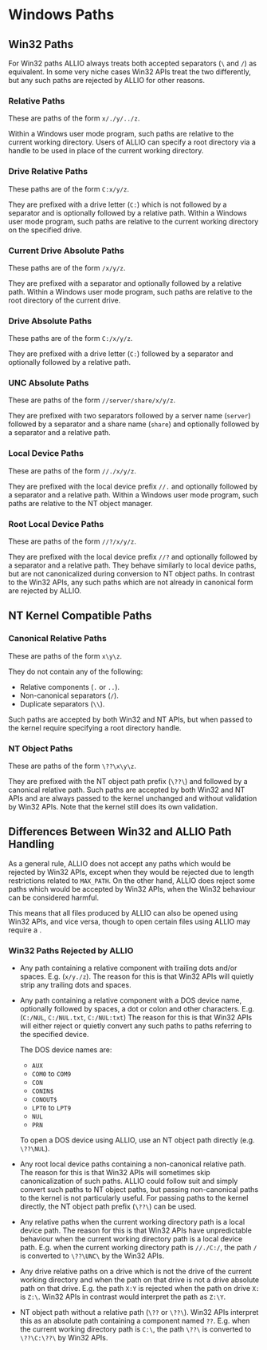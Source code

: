 # Windows Paths

## Win32 Paths

For Win32 paths ALLIO always treats both accepted separators (`\` and `/`) as equivalent. In some very niche cases Win32 APIs treat the two differently, but any such paths are rejected by ALLIO for other reasons.

### Relative Paths

These are paths of the form `x/./y/../z`.

Within a Windows user mode program, such paths are relative to the current working directory.
Users of ALLIO can specify a root directory via a handle to be used in place of the current working directory.

### Drive Relative Paths

These paths are of the form `C:x/y/z`.

They are prefixed with a drive letter (`C:`) which is not followed by a separator and is optionally followed by a relative path.
Within a Windows user mode program, such paths are relative to the current working directory on the specified drive.

### Current Drive Absolute Paths

These paths are of the form `/x/y/z`.

They are prefixed with a separator and optionally followed by a relative path.
Within a Windows user mode program, such paths are relative to the root directory of the current drive.

### Drive Absolute Paths

These paths are of the form `C:/x/y/z`.

They are prefixed with a drive letter (`C:`) followed by a separator and optionally followed by a relative path.

### UNC Absolute Paths

These are paths of the form `//server/share/x/y/z`.

They are prefixed with two separators followed by a server name (`server`) followed by a separator and a share name (`share`) and optionally followed by a separator and a relative path.

### Local Device Paths

These are paths of the form `//./x/y/z`.

They are prefixed with the local device prefix `//.` and optionally followed by a separator and a relative path.
Within a Windows user mode program, such paths are relative to the NT object manager.

### Root Local Device Paths

These are paths of the form `//?/x/y/z`.

They are prefixed with the local device prefix `//?` and optionally followed by a separator and a relative path.
They behave similarly to local device paths, but are not canonicalized during conversion to NT object paths.
In contrast to the Win32 APIs, any such paths which are not already in canonical form are rejected by ALLIO.

## NT Kernel Compatible Paths

### Canonical Relative Paths

These are paths of the form `x\y\z`.

They do not contain any of the following:
* Relative components (`.` or `..`).
* Non-canonical separators (`/`).
* Duplicate separators (`\\`).

Such paths are accepted by both Win32 and NT APIs, but when passed to the kernel require specifying a root directory handle.

### NT Object Paths

These are paths of the form `\??\x\y\z`.

They are prefixed with the NT object path prefix (`\??\`) and followed by a canonical relative path.
Such paths are accepted by both Win32 and NT APIs and are always passed to the kernel unchanged and without validation by Win32 APIs. Note that the kernel still does its own validation.

## Differences Between Win32 and ALLIO Path Handling

As a general rule, ALLIO does not accept any paths which would be rejected by Win32 APIs, except when they would be rejected due to length restrictions related to `MAX_PATH`.
On the other hand, ALLIO does reject some paths which would be accepted by Win32 APIs, when the Win32 behaviour can be considered harmful.

This means that all files produced by ALLIO can also be opened using Win32 APIs, and vice versa, though to open certain files using ALLIO may require a .

### Win32 Paths Rejected by ALLIO

* Any path containing a relative component with trailing dots and/or spaces. E.g. (`x/y./z`).
  The reason for this is that Win32 APIs will quietly strip any trailing dots and spaces.
* Any path containing a relative component with a DOS device name, optionally followed by spaces, a dot or colon and other characters. E.g. (`C:/NUL`, `C:/NUL.txt`, `C:/NUL:txt`)
  The reason for this is that Win32 APIs will either reject or quietly convert any such paths to paths referring to the specified device.

  The DOS device names are:
  * `AUX`
  * `COM0` to `COM9`
  * `CON`
  * `CONIN$`
  * `CONOUT$`
  * `LPT0` to `LPT9`
  * `NUL`
  * `PRN`

  To open a DOS device using ALLIO, use an NT object path directly (e.g. `\??\NUL`).
* Any root local device paths containing a non-canonical relative path.
  The reason for this is that Win32 APIs will sometimes skip canonicalization of such paths.
  ALLIO could follow suit and simply convert such paths to NT object paths, but passing non-canonical paths to the kernel is not particularly useful. For passing paths to the kernel directly, the NT object path prefix (`\??\`) can be used.
* Any relative paths when the current working directory path is a local device path.
  The reason for this is that Win32 APIs have unpredictable behaviour when the current working directory path is a local device path.
  E.g. when the current working directory path is `//./C:/`, the path `/` is converted to `\??\UNC\` by the Win32 APIs.
* Any drive relative paths on a drive which is not the drive of the current working directory and when the path on that drive is not a drive absolute path on that drive. E.g. the path `X:Y` is rejected when the path on drive `X:` is `Z:\`. Win32 APIs in contrast would interpret the path as `Z:\Y`.
* NT object path without a relative path (`\??` or `\??\`). Win32 APIs interpret this as an absolute path containing a component named `??`. E.g. when the current working directory path is `C:\`, the path `\??\` is converted to `\??\C:\??\` by Win32 APIs.